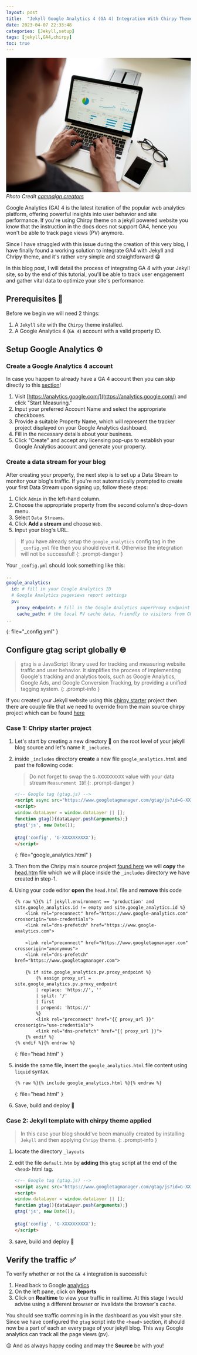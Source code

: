 ```yaml
---
layout: post
title:  "Jekyll Google Analytics 4 (GA 4) Integration With Chirpy Theme 📊"
date: 2023-04-07 22:33:48
categories: [Jekyll,setup]
tags: [jekyll,GA4,chirpy]
toc: true
---
```


![Retro cassette player in garage](/assets/analytics-on-screen.jpeg)
_Photo Credit [campaign creators](https://unsplash.com/@campaign_creators)_

Google Analytics (GA) 4 is the latest iteration of the popular web analytics platform, offering powerful insights into user behavior and site performance. If you're using Chirpy theme on a jekyll powered website you know that the instruction in the docs does not support GA4, hence you won't be able to track page views (PV) anymore. 

Since I have struggled with this issue during the creation of this very blog, I have finally found a working solution to integrate GA4 with Jekyll and Chripy theme, and it's rather very simple and straightforward 😁 

In this blog post, I will detail the process of integrating GA 4 with your Jekyll site, so by the end of this tutorial, you'll be able to track user engagement and gather vital data to optimize your site's performance.

## Prerequisites 📝 

Before we begin we will need 2 things:

1. A `Jekyll` site with the `Chirpy` theme installed.
2. A Google Analytics 4 (`GA 4`) account with a valid property ID.

## Setup Google Analytics ⚙️

### Create a Google Analytics 4 account

In case you happen to already have a GA 4 account then you can skip directly to this [section](#configure-gtag-script-globally)!

1. Visit [https://analytics.google.com/](https://analytics.google.com/) and click "Start Measuring."
2. Input your preferred Account Name and select the appropriate checkboxes.
3. Provide a suitable Property Name, which will represent the tracker project displayed on your Google Analytics dashboard.
4. Fill in the necessary details about your business.
5. Click "Create" and accept any licensing pop-ups to establish your Google Analytics account and generate your property.

### Create a data stream for your blog

After creating your property, the next step is to set up a Data Stream to monitor your blog's traffic. If you're not automatically prompted to create your first Data Stream upon signing up, follow these steps:

1. Click `Admin` in the left-hand column.
2. Choose the appropriate property from the second column's drop-down menu.
3. Select `Data Streams`.
4. Click __Add a stream__ and choose `Web`.
5. Input your blog's URL.

> If you have already setup the `google_analytics` config tag in the `_config.yml` file then you should revert it. Otherwise the integration will not be successful!
{: .prompt-danger }

Your `_config.yml` should look something like this:

```yml
..
google_analytics:
  id: # fill in your Google Analytics ID
  # Google Analytics pageviews report settings
  pv:
    proxy_endpoint: # fill in the Google Analytics superProxy endpoint of Google App Engine
    cache_path: # the local PV cache data, friendly to visitors from GFW region
..
```
{: file="_config.yml" }

## Configure gtag script globally 🌐

> `gtag` is a JavaScript library used for tracking and measuring website traffic and user behavior. It simplifies the process of implementing Google's tracking and analytics tools, such as Google Analytics, Google Ads, and Google Conversion Tracking, by providing a unified tagging system.
{: .prompt-info }

If you created your Jekyll website using this [chirpy starter](https://github.com/cotes2020/chirpy-starter) project then there are couple file that we need to override from the main source chirpy project which can be found [here](https://github.com/cotes2020/jekyll-theme-chirpy)

### Case 1: Chripy starter project

1. Let's start by creating a new directory 📁 on the root level of your jekyll blog source and let's name it `_includes`.
2. inside `_includes` directory __create__ a new file `google_analytics.html` and past the following code:

    > Do not forget to swap the `G-XXXXXXXXXX` value with your data stream `Measurement ID`!
    {: .prompt-danger }

    ```html
    <!-- Google tag (gtag.js) -->
    <script async src="https://www.googletagmanager.com/gtag/js?id=G-XXXXXXXXXX"></script>
    <script>
    window.dataLayer = window.dataLayer || [];
    function gtag(){dataLayer.push(arguments);}
    gtag('js', new Date());

    gtag('config', 'G-XXXXXXXXXX');
    </script>
    ```
    {: file="google_analytics.html" }

3. Then from the Chripy main source project [found here](https://github.com/cotes2020/jekyll-theme-chirpy) we will __copy__ the [head.htm](https://github.com/cotes2020/jekyll-theme-chirpy/blob/master/_includes/head.html) file which we will place inside the `_includes` directory we have created in step-1.

4. Using your code editor __open__ the `head.html` file and __remove__ this code

    ```liquid
    {% raw %}{% if jekyll.environment == 'production' and site.google_analytics.id != empty and site.google_analytics.id %}
        <link rel="preconnect" href="https://www.google-analytics.com" crossorigin="use-credentials">
        <link rel="dns-prefetch" href="https://www.google-analytics.com">
    
        <link rel="preconnect" href="https://www.googletagmanager.com" crossorigin="anonymous">
        <link rel="dns-prefetch" href="https://www.googletagmanager.com">
    
        {% if site.google_analytics.pv.proxy_endpoint %}
            {% assign proxy_url = site.google_analytics.pv.proxy_endpoint
            | replace: 'https://', ''
            | split: '/'
            | first
            | prepend: 'https://'
            %}
            <link rel="preconnect" href="{{ proxy_url }}" crossorigin="use-credentials">
            <link rel="dns-prefetch" href="{{ proxy_url }}">
        {% endif %}
    {% endif %}{% endraw %}
    ```
    {: file="head.html" }

5. inside the same file, insert the `google_analytics.html` file content using `liquid` syntax.

    ```liquid
    {% raw %}{% include google_analytics.html %}{% endraw %}
    ```
    {: file="head.html" }

6. Save, build and deploy 🚀

### Case 2: Jekyll template with chirpy theme applied

> In this case your blog should've been manually created by installing `Jekyll` and then applying `Chripy` theme.
{: .prompt-info }

1. locate the directory `_layouts`
2. edit the file `default.htm` by __adding__ this `gtag` script at the end of the `<head>` html tag.

    ```html
    <!-- Google tag (gtag.js) -->
    <script async src="https://www.googletagmanager.com/gtag/js?id=G-XXXXXXXXXX"></script>
    <script>
    window.dataLayer = window.dataLayer || [];
    function gtag(){dataLayer.push(arguments);}
    gtag('js', new Date());

    gtag('config', 'G-XXXXXXXXXX');
    </script>
    ```

3. save, build and deploy 🚀

## Verify the traffic ✅

To verify whether or not the `GA 4` integration is successful:

1. Head back to Google [analytics](https://analytics.google.com/)
2. On the left pane, click on __Reports__
3. Click on __Realtime__ to view your traffic in realtime. At this stage I would advise using a different browser or invalidate the browser's cache.

You should see traffic comming in in the dashboard as you visit your site. Since we have configured the `gtag` script into the `<head>` section, it should now be a part of each an every page of your jekyll blog. This way Google analytics can track all the page views (pv).

😌 And as always happy coding and may the **Source** be with you!
